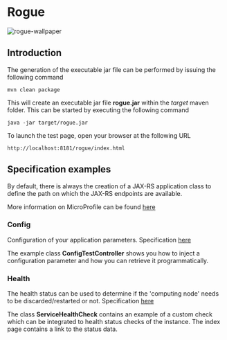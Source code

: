 # Rogue 

![rogue-wallpaper](https://i.imgur.com/XuHBwBi.png)

## Introduction

The generation of the executable jar file can be performed by issuing the following command

    mvn clean package

This will create an executable jar file **rogue.jar** within the _target_ maven folder. This can be started by executing the following command

    java -jar target/rogue.jar

To launch the test page, open your browser at the following URL

    http://localhost:8181/rogue/index.html

## Specification examples

By default, there is always the creation of a JAX-RS application class to define the path on which the JAX-RS endpoints are available.

More information on MicroProfile can be found [here](https://microprofile.io/)


### Config

Configuration of your application parameters. Specification [here](https://microprofile.io/project/eclipse/microprofile-config)

The example class **ConfigTestController** shows you how to inject a configuration parameter and how you can retrieve it programmatically.





### Health

The health status can be used to determine if the 'computing node' needs to be discarded/restarted or not. Specification [here](https://microprofile.io/project/eclipse/microprofile-health)

The class **ServiceHealthCheck** contains an example of a custom check which can be integrated to health status checks of the instance.  The index page contains a link to the status data.










